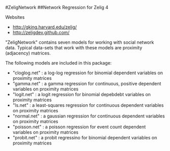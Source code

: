 #ZeligNetwork
##Network Regression for Zelig 4

Websites
* http://gking.harvard.edu/zelig/
* http://zeligdev.github.com/

"ZeligNetwork" contains seven models for working with social network data.
Typical data-sets that work with these models are proximity (adjacency)
matrices.

The following models are included in this package:

* "cloglog.net" : a log-log regression for binomial dependent variables on proximity matrices
* "gamma.net" : a gamma regression for continuous, positive dependent variables on proximity matrices
* "logit.net" : a logit regression for binomial depebdebt variables on proximity matrices
* "ls.net" : a least-squares regression for continuous dependent variables on proximity matrices
* "normal.net" : a gaussian regression for continuous dependent variables on proximity matrices
* "poisson.net" : a poisson regression for event count dependent variables on proximity matrices
* "probit.net" : a probit regressino for binomial dependent variables on proximity matrices
